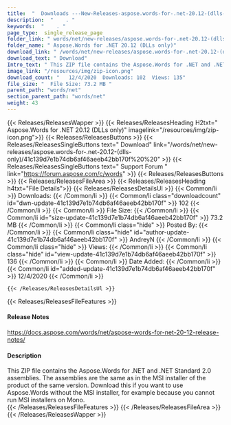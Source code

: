 ```yaml
---
title:  "  Downloads ---New-Releases-aspose.words-for-.net-20.12-(dlls-only) . " 
description:  "    . " 
keywords:  "    . " 
page_type:  single_release_page
folder_link: " words/net/new-releases/aspose.words-for-.net-20.12-(dlls-only)/"
folder_name: " Aspose.Words for .NET 20.12 (DLLs only)"
download_link: " /words/net/new-releases/aspose.words-for-.net-20.12-(dlls-only)/41c139d7e1b74db6af46aeeb42bb170f"
download_text: " Download"
Intro_text: " This ZIP file contains the Aspose.Words for .NET and .NET Standard 2.0 assemblie..."
image_link: "/resources/img/zip-icon.png"
download_count: "   12/4/2020  Downloads: 102  Views: 135"
file_size: "  File Size: 73.2 MB "
parent_path: "words/net"
section_parent_path: "words/net"
weight: 43 
---
```


{{< Releases/ReleasesWapper >}}
  {{< Releases/ReleasesHeading H2txt=" Aspose.Words for .NET 20.12 (DLLs only)" imagelink="/resources/img/zip-icon.png">}}
  {{< Releases/ReleasesButtons >}}
    {{< Releases/ReleasesSingleButtons text=" Download" link="/words/net/new-releases/aspose.words-for-.net-20.12-(dlls-only)/41c139d7e1b74db6af46aeeb42bb170f%20%20" >}}
    {{< Releases/ReleasesSingleButtons text=" Support Forum " link="https://forum.aspose.com/c/words" >}}
  {{< Releases/ReleasesButtons >}}
  {{< Releases/ReleasesFileArea >}}
    {{< Releases/ReleasesHeading h4txt="File Details">}}
    {{< Releases/ReleasesDetailsUl >}}
            {{< Common/li  >}} Downloads: {{< /Common/li >}} 
      {{< Common/li class="downloadcount" id="dwn-update-41c139d7e1b74db6af46aeeb42bb170f" >}} 102 {{< /Common/li >}} 
      {{< Common/li  >}} File Size: {{< /Common/li >}} 
      {{< Common/li id="size-update-41c139d7e1b74db6af46aeeb42bb170f" >}} 73.2 MB {{< /Common/li >}} 
      {{< Common/li  class="hide" >}} Posted By: {{< /Common/li >}} 
      {{< Common/li class="hide" id="author-update-41c139d7e1b74db6af46aeeb42bb170f" >}} AndreyN {{< /Common/li >}} 
      {{< Common/li class="hide"  >}} Views: {{< /Common/li >}} 
      {{< Common/li class="hide" id="view-update-41c139d7e1b74db6af46aeeb42bb170f" >}} 136 {{< /Common/li >}} 
      {{< Common/li  >}} Date Added: {{< /Common/li >}} 
      {{< Common/li id="added-update-41c139d7e1b74db6af46aeeb42bb170f" >}} 12/4/2020 {{< /Common/li >}} 

    {{< /Releases/ReleasesDetailsUl >}}

  {{< Releases/ReleasesFileFeatures >}}
      <h4>Release Notes</h4><div><a href="https://docs.aspose.com/words/net/aspose-words-for-net-20-12-release-notes/">https://docs.aspose.com/words/net/aspose-words-for-net-20-12-release-notes/</a></div><h4>Description</h4><div class="HTMLDescription">This ZIP file contains the Aspose.Words for .NET and .NET Standard 2.0 assemblies. The assemblies are the same as in the MSI installer of the product of the same version.  Download this if you want to use Aspose.Words without the MSI installer, for example because you cannot run MSI installers on Mono.</div>
  {{< /Releases/ReleasesFileFeatures >}}
 {{< /Releases/ReleasesFileArea >}}
{{< /Releases/ReleasesWapper >}}



